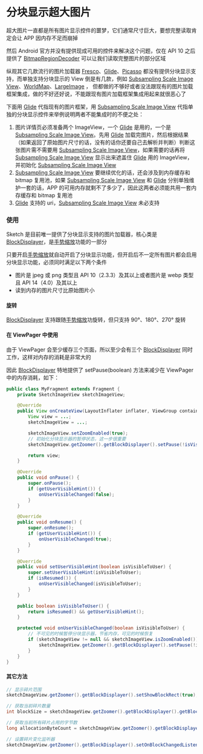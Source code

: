 # 分块显示超大图片

超大图片一直都是所有图片显示控件的噩梦，它们通常尺寸巨大，要想完整读取肯定会让 APP 因内存不足而崩掉

然后 Android 官方并没有提供现成可用的控件来解决这个问题，仅在 API 10 之后提供了 [BitmapRegionDecoder] 可以让我们读取完整图片的部分区域

纵观其它几款流行的图片加载器 [Fresco]、[Glide]、[Picasso] 都没有提供分块显示支持，而单独支持分块显示的 View 倒是有几款，例如 [Subsampling Scale Image View]、[WorldMap]、[LargeImage] ， 但都做的不够好或者没法跟现有的图片加载框架集成，做的不好还好说，不能跟现有图片加载框架集成用起来就很恶心了

下面用 [Glide] 代指现有的图片框架，用 [Subsampling Scale Image View] 代指单独的分块显示控件来举例说明两者不能集成时的不便之处：

1. 图片详情页必须准备两个 ImageView，一个 [Glide] 是用的，一个是 [Subsampling Scale Image View]。先用 [Glide] 加载完图片，然后根据结果（如果返回了原始图片尺寸的话，没有的话你还要自己去解析并判断）判断这张图片需不需要用 [Subsampling Scale Image View]，如果需要的话再将 [Subsampling Scale Image View] 显示出来遮盖住 [Glide] 用的 ImageView，并初始化 [Subsampling Scale Image View]
2. [Subsampling Scale Image View] 要继续优化的话，还会涉及到内存缓存和 bitmap 复用池，如果 [Subsampling Scale Image View] 和 [Glide] 分别单独维护一套的话，APP 的可用内存就剩不了多少了，因此这两者必须能共用一套内存缓存和 bitmap 复用池
3. [Glide] 支持的 uri，[Subsampling Scale Image View] 未必支持

### 使用

Sketch 是目前唯一提供了分块显示支持的图片加载器，核心类是 [BlockDisplayer]，是[手势缩放][zoom]功能的一部分

只要开启[手势缩放][zoom]就自动开启了分块显示功能，但开启后不一定所有图片都会启用分块显示功能，必须同时满足以下两个条件
* 图片是 jpeg 或 png 类型且 API 10（2.3.3）及其以上或者图片是 webp 类型且 API 14（4.0）及其以上
* 读到内存的图片尺寸比原始图片小

#### 旋转

[BlockDisplayer] 支持跟随[手势缩放][zoom]功旋转，但只支持 90°、180°、270° 旋转

#### 在 ViewPager 中使用

由于 ViewPager 会至少缓存三个页面，所以至少会有三个 [BlockDisplayer] 同时工作，这样对内存的消耗是非常大的

因此 [BlockDisplayer] 特地提供了 setPause(boolean) 方法来减少在 ViewPager 中的内存消耗，如下：

```java
public class MyFragment extends Fragment {
    private SketchImageView sketchImageView;

    @Override
    public View onCreateView(LayoutInflater inflater, ViewGroup container, Bundle savedInstanceState) {
        View view = ...;
        sketchImageView = ...;

        sketchImageView.setZoomEnabled(true);
        // 初始化分块显示器的暂停状态，这一步很重要
        sketchImageView.getZoomer().getBlockDisplayer().setPause(!isVisibleToUser());

        return view;
    }

    @Override
    public void onPause() {
        super.onPause();
        if (getUserVisibleHint()) {
            onUserVisibleChanged(false);
        }
    }

    @Override
    public void onResume() {
        super.onResume();
        if (getUserVisibleHint()) {
            onUserVisibleChanged(true);
        }
    }

    @Override
    public void setUserVisibleHint(boolean isVisibleToUser) {
        super.setUserVisibleHint(isVisibleToUser);
        if (isResumed()) {
            onUserVisibleChanged(isVisibleToUser);
        }
    }

    public boolean isVisibleToUser() {
        return isResumed() && getUserVisibleHint();
    }

    protected void onUserVisibleChanged(boolean isVisibleToUser) {
        // 不可见的时候暂停分块显示器，节省内存，可见的时候恢复
        if (sketchImageView != null && sketchImageView.isZoomEnabled()) {
            sketchImageView.getZoomer().getBlockDisplayer().setPause(!isVisibleToUser);
        }
    }
}
```

#### 其它方法

```java
// 显示碎片范围
sketchImageView.getZoomer().getBlockDisplayer().setShowBlockRect(true);

// 获取当前碎片数量
int blockSize = sketchImageView.getZoomer().getBlockDisplayer().getBlockSize();

// 获取当前所有碎片占用的字节数
long allocationByteCount = sketchImageView.getZoomer().getBlockDisplayer().getAllocationByteCount();

// 设置碎片变化监听器
sketchImageView.getZoomer().getBlockDisplayer().setOnBlockChangedListener(BlockDisplayer.OnBlockChangedListener)
```

[BitmapRegionDecoder]: https://developer.android.google.cn/reference/android/graphics/BitmapRegionDecoder.html
[Fresco]: https://github.com/facebook/fresco
[Glide]: https://github.com/bumptech/glide
[Picasso]: https://github.com/square/picasso
[WorldMap]: https://github.com/johnnylambada/WorldMap
[Subsampling Scale Image View]: https://github.com/davemorrissey/subsampling-scale-image-view
[LargeImage]: https://github.com/LuckyJayce/LargeImage
[BlockDisplayer]: ../../sketch-zoom/src/main/java/com/github/panpf/sketch/zoom/BlockDisplayer.java
[zoom]: zoom.md
